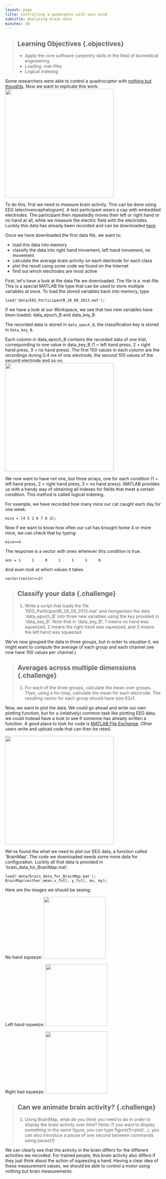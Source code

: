 ```yaml
---
layout: page
title: Controlling a quadcopter with your mind
subtitle: Analyzing brain data
minutes: 30
---
```


> ## Learning Objectives {.objectives}
> * Apply the core software carpentry skills in the field of biomedical engineering.
> * Loading .mat-files 
> * Logical indexing

Some researchers were able to control a quadrocoptor with [nothing but thoughts](https://www.youtube.com/watch?v=-h3kiws4I54). 
Now we want to replicate this work.
<img src="img/quadrocoptor.png" style="height:350px">

To do this, first we need to measure brain activity. 
This can be done using EEG (electroencephalogram). A test participant wears a cap with 
embedded electrodes. The participant then repeatedly moves their left or right hand or no hand at all, 
while we measure the electric field with the electrodes. Luckily this data has 
already been recorded and can be downloaded [here](https://github.com/EwanNurse/A-Generalizable-BCI-using-Machine-Learning-for-Feature-Discovery/tree/master/data).

Once we have downloaded the first data file, we want to:

* load this data into memory
* classify the data into right hand movement, left hand movement, no movement
* calculate the average brain activity on each electrode for each class
* plot the result using some code we found on the Internet 
* find out which electrodes are most active

First, let's have a look at the data file we downloaded. 
The file is a .mat-file. This is a special MATLAB file type that can be used
to store multiple variables at once. 
To load the stored variables back into memory, type 

~~~ {.matlab}
load('data/EEG_ParticipantB_28_09_2013.mat');
~~~

If we have a look at our Workspace, we see that two new variables have been loaded:
data_epoch_B and data_key_B.

The recorded data is stored in `data_epoch_B`, the classification key is
stored in `data_key_B`. 

Each column in data_epoch_B contains the recorded data of one trial, 
corresponding to one value in data_key_B (1 = left hand press, 2 = right 
hand press, 3 = no hand press).
The first 100 values in each column are the recordings during 0.4 ms 
of one electrode, the second 100 values of the second electrode and 
so on. 
<img src="img/brain_datafiles.png" style="height:350px">

We now want to have not one, but three arrays, one for each condition 
(1 = left hand press, 2 = right hand press, 3 = no hand press).
MATLAB provides us with a handy way of obtaining all indexes for fields that 
meet a certain condition. This method is called logical indexing.

For example, we have recorded how many mice our cat caught each day for one week.

~~~ {.matlab}
mice = [4 5 2 6 7 8 3];
~~~


Now if we want to know how often our cat has brought home 4 or more mice, we 
can check that by typing:

~~~ {.matlab}
mice>=4
~~~

The response is a vector with ones wherever this condition is true.

~~~ {.output}
ans = 1     1     0     1     1     1     0
~~~

And even look at which values it takes

~~~ {.matlab}
vector(vector>=2)
~~~



> ## Classify your data {.challenge}
> 1.  Write a script that loads the file 'EEG_ParticipantB_28_09_2013.mat' and
reorganises the data 'data_epoch_B' into three new variables using the key provided in 'data_key_B'.
Note that in 'data_key_B', 1 means no hand was squeezed, 2 means the right hand was squeezed, and 3
means the left hand was squeezed.

We've now grouped the data in three groups, but in order to visualise it, 
we might want to compute the average of each group and each channel (we now have 100 values
per channel.)

> ## Averages across multiple dimensions {.challenge}
> 1.  For each of the three groups, calculate the mean over groups. Then, using a for-loop, 
calculate the mean for each electrode. The resulting vector for each group should have size 62x1.


Now, we want to plot the data. We could go ahead and write our own plotting function, 
but for a (relatively) common task like plotting EEG data, we could instead have
a look to see if someone has already written a function. 
A good place to look for code is [MATLAB File Exchange]("http://www.mathworks.com/matlabcentral/fileexchange/").
Other users write and upload code that can then be rated.

<img src="img/matlab_file_exchange.png" style="height:350px">


We've found the what we need to plot our EEG data, a function 
called 'BrainMap'.
The code we downloaded needs some more data for configuration. Luckily all that data is provided in 
'brain_data_for_BrainMap.mat'. 

~~~ {.matlab}
load('data/brain_data_for_BrainMap.mat');
BrainMap(neither_mean,x_full, y_full, mx, my);
~~~

Here are the images we should be seeing:

No hand squeeze:
<img src="img/no_hand.png" style="height:200">

Left hand squeeze:
<img src="img/left_hand.png" style="height:200">

Right had squeeze:
<img src="img/right_hand.png" style="height:200">




> ## Can we animate brain activity? {.challenge}
> 1. Using BrainMap, what do you think you need to do in order to display the brain activity over time?
Hints: If you want to display something in the same figure, you can type figure(1)=plot(...), you can also introduce a pause of one second between commands using pause(1)

We can clearly see that the activity in the brain differs for the different activities 
we recorded. For trained people, this brain activity also differs if they
just think about the action of squeezing a hand. Having a clear idea of these measurement values, we should be able
to control a motor using nothing but brain measurements. 



